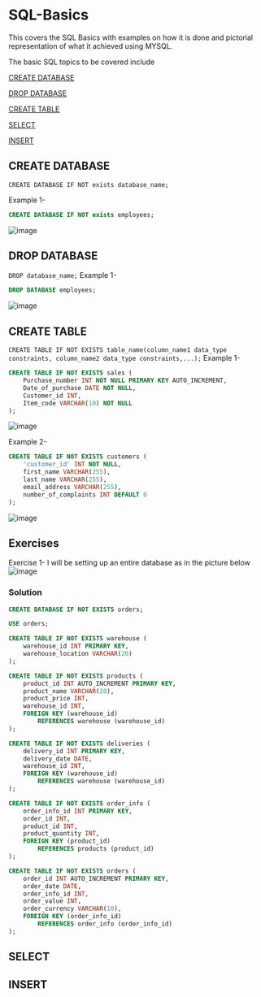 # SQL-Basics
This covers the SQL Basics with examples on how it is done and pictorial representation of what it achieved using MYSQL.


The basic SQL topics to be covered include

[CREATE DATABASE](#create-database)

[DROP DATABASE](#drop-database)

[CREATE TABLE](#create-table)

[SELECT](#select)

[INSERT](#insert)
  

  ## CREATE DATABASE
`CREATE DATABASE IF NOT exists database_name;`


  Example 1- 
  ```sql
CREATE DATABASE IF NOT exists employees;
```
  ![image](https://github.com/user-attachments/assets/d20f3fac-7879-4d38-8ef4-85c85ad55e93)

## DROP DATABASE 
`DROP database_name;`
Example 1- 
```sql
DROP DATABASE employees;
```
![image](https://github.com/user-attachments/assets/90f63598-e76e-4a04-aa12-683c0c730c0a)

## CREATE TABLE
`CREATE TABLE IF NOT EXISTS table_name(column_name1 data_type constraints, column_name2 data_type constraints,...);`
Example 1- 
```sql
CREATE TABLE IF NOT EXISTS sales (
    Purchase_number INT NOT NULL PRIMARY KEY AUTO_INCREMENT,
    Date_of_purchase DATE NOT NULL,
    Customer_id INT,
    Item_code VARCHAR(10) NOT NULL
); 
```
![image](https://github.com/user-attachments/assets/239ca4fc-c96c-4ba6-9b2a-194cff6d471f)


Example 2- 
```sql
CREATE TABLE IF NOT EXISTS customers (
    'customer_id' INT NOT NULL,
    first_name VARCHAR(255),
    last_name VARCHAR(255),
    email_address VARCHAR(255),
    number_of_complaints INT DEFAULT 0
); 
```
![image](https://github.com/user-attachments/assets/74339827-9e28-42f7-8d56-b1d1070471d0)



## Exercises
Exercise 1- I will be setting up an entire database as in the picture below
![image](https://github.com/user-attachments/assets/7701eed5-84a8-4c83-9db6-24a3191f471a)

### Solution
```sql
CREATE DATABASE IF NOT EXISTS orders;

USE orders;

CREATE TABLE IF NOT EXISTS warehouse (
    warehouse_id INT PRIMARY KEY,
    warehouse_location VARCHAR(20)
);

CREATE TABLE IF NOT EXISTS products (
    product_id INT AUTO_INCREMENT PRIMARY KEY,
    product_name VARCHAR(20),
    product_price INT,
    warehouse_id INT,
    FOREIGN KEY (warehouse_id)
        REFERENCES warehouse (warehouse_id)
);

CREATE TABLE IF NOT EXISTS deliveries (
    delivery_id INT PRIMARY KEY,
    delivery_date DATE,
    warehouse_id INT,
    FOREIGN KEY (warehouse_id)
        REFERENCES warehouse (warehouse_id)
);

CREATE TABLE IF NOT EXISTS order_info (
    order_info_id INT PRIMARY KEY,
    order_id INT,
    product_id INT,
    product_quantity INT,
    FOREIGN KEY (product_id)
        REFERENCES products (product_id)
);

CREATE TABLE IF NOT EXISTS orders (
    order_id INT AUTO_INCREMENT PRIMARY KEY,
    order_date DATE,
    order_info_id INT,
    order_value INT,
    order_currency VARCHAR(10),
    FOREIGN KEY (order_info_id)
        REFERENCES order_info (order_info_id)
);
```

## SELECT



## INSERT
